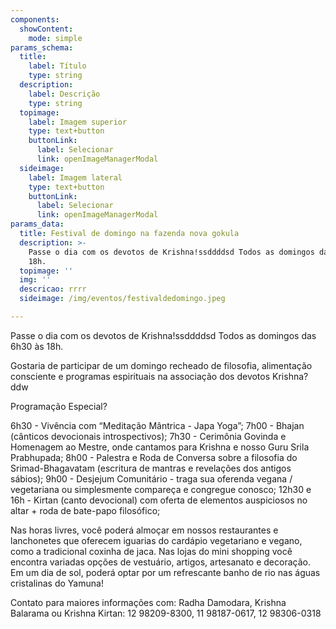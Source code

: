 ```yaml
---
components:
  showContent:
    mode: simple
params_schema:
  title:
    label: Título
    type: string
  description:
    label: Descrição
    type: string
  topimage:
    label: Imagem superior
    type: text+button
    buttonLink:
      label: Selecionar
      link: openImageManagerModal
  sideimage:
    label: Imagem lateral
    type: text+button
    buttonLink:
      label: Selecionar
      link: openImageManagerModal
params_data:
  title: Festival de domingo na fazenda nova gokula
  description: >-
    Passe o dia com os devotos de Krishna!ssddddsd Todos as domingos das 6h30 às
    18h.
  topimage: ''
  img: ''
  descricao: rrrr
  sideimage: /img/eventos/festivaldedomingo.jpeg

---
```


Passe o dia com os devotos de Krishna!ssddddsd
Todos as domingos das 6h30 às 18h.

Gostaria de participar de um domingo recheado de filosofia, alimentação consciente e programas espirituais na associação dos devotos Krishna?ddw

Programação Especial?

6h30 - Vivência com “Meditação Mântrica - Japa Yoga”;
7h00 - Bhajan (cânticos devocionais introspectivos);
7h30 - Cerimônia Govinda e Homenagem ao Mestre, onde cantamos para Krishna e nosso Guru Srila Prabhupada;
8h00 - Palestra e Roda de Conversa sobre a filosofia do Srimad-Bhagavatam (escritura de mantras e revelações dos antigos sábios);
9h00 - Desjejum Comunitário - traga sua oferenda vegana / vegetariana ou simplesmente compareça e congregue conosco;
12h30 e 16h - Kirtan (canto devocional) com oferta de elementos auspiciosos no altar + roda de bate-papo filosófico;

Nas horas livres, você poderá almoçar em nossos restaurantes e lanchonetes que oferecem iguarias do cardápio vegetariano e vegano, como a tradicional coxinha de jaca. Nas lojas do mini shopping você encontra variadas opções de vestuário, artigos, artesanato e decoração. Em um dia de sol, poderá optar por um refrescante banho de rio nas águas cristalinas do Yamuna!

Contato para maiores informações com:
Radha Damodara, Krishna Balarama ou Krishna Kirtan:
12 98209-8300, 11 98187-0617, 12 98306-0318